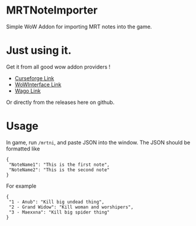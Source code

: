 # MRTNoteImporter
Simple WoW Addon for importing MRT notes into the game.

# Just using it.

Get it from all good wow addon providers !

- [Curseforge Link](https://www.curseforge.com/wow/addons/mrtnoteimporter)
- [WoWInterface Link](https://www.wowinterface.com/downloads/info26398-MRTNoteImporter.html)
- [Wago Link](https://addons.wago.io/addons/mrtnoteimporter)

Or directly from the releases here on github.


# Usage
In game, run `/mrtni`, and paste JSON into the window. The JSON should be formatted like

```
{
 "NoteName1": "This is the first note",
 "NoteName2": "This is the second note"
}
```

For example
```
{
 "1 - Anub": "Kill big undead thing",
 "2 - Grand Widow": "Kill woman and worshipers",
 "3 - Maexxna": "Kill big spider thing"
}
```
